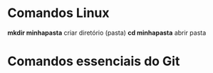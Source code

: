 # Comandos Linux
**mkdir minhapasta** criar diretório (pasta)
**cd minhapasta** abrir pasta 


# Comandos essenciais do Git
### 

